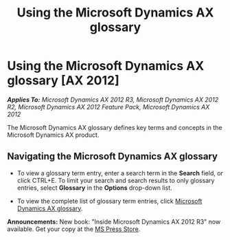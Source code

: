 ﻿---
title: Using the Microsoft Dynamics AX glossary
TOCTitle: Using the Microsoft Dynamics AX glossary
ms:assetid: 4be433a3-e857-423a-8e10-5644a6b4dc8d
ms:mtpsurl: https://msdn.microsoft.com/en-us/library/Gg840394(v=AX.60)
ms:contentKeyID: 35243392
ms.date: 05/18/2015
mtps_version: v=AX.60
---

# Using the Microsoft Dynamics AX glossary [AX 2012]


_**Applies To:** Microsoft Dynamics AX 2012 R3, Microsoft Dynamics AX 2012 R2, Microsoft Dynamics AX 2012 Feature Pack, Microsoft Dynamics AX 2012_

The Microsoft Dynamics AX glossary defines key terms and concepts in the Microsoft Dynamics AX product.

## Navigating the Microsoft Dynamics AX glossary

  - To view a glossary term entry, enter a search term in the **Search** field, or click CTRL+E. To limit your search and search results to only glossary entries, select **Glossary** in the **Options** drop-down list.

  - To view the complete list of glossary term entries, click [Microsoft Dynamics AX glossary](https://msdn.microsoft.com/en-us/library/hh208626\(v=ax.60\)).

  
**Announcements:** New book: "Inside Microsoft Dynamics AX 2012 R3" now available. Get your copy at the [MS Press Store](https://www.microsoftpressstore.com/store/inside-microsoft-dynamics-ax-2012-r3-9780735685109).

